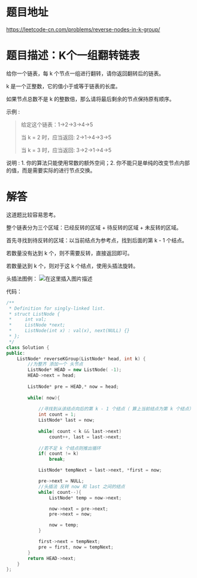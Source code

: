 # 题目地址
https://leetcode-cn.com/problems/reverse-nodes-in-k-group/

# 题目描述：K个一组翻转链表
给你一个链表，每 k 个节点一组进行翻转，请你返回翻转后的链表。

k 是一个正整数，它的值小于或等于链表的长度。

如果节点总数不是 k 的整数倍，那么请将最后剩余的节点保持原有顺序。


示例 :
>给定这个链表：1->2->3->4->5
>
>当 k = 2 时，应当返回: 2->1->4->3->5
>
>当 k = 3 时，应当返回: 3->2->1->4->5

说明 : 1. 你的算法只能使用常数的额外空间；2. 你不能只是单纯的改变节点内部的值，而是需要实际的进行节点交换。



# 解答

这道题比较容易思考。

整个链表分为三个区域：已经反转的区域  + 待反转的区域 + 未反转的区域。

首先寻找到待反转的区域：以当前结点为参考点，找到后面的第 k - 1 个结点。

若数量没有达到 k 个，则不需要反转，直接返回即可。

若数量达到 k 个，则对于这 k 个结点，使用头插法旋转。

头插法图例：
![在这里插入图片描述](https://img-blog.csdnimg.cn/20190911171304444.png?)


代码：
```cpp
/**
 * Definition for singly-linked list.
 * struct ListNode {
 *     int val;
 *     ListNode *next;
 *     ListNode(int x) : val(x), next(NULL) {}
 * };
 */
class Solution {
public:
    ListNode* reverseKGroup(ListNode* head, int k) {
        //为整齐 添加一个 头节点
        ListNode* HEAD = new ListNode( -1);
        HEAD->next = head;
        
        ListNode* pre = HEAD,* now = head;
        
        while( now){
            
            //寻找到从该结点向后的第 k - 1 个结点（ 算上当前结点为第 k 个结点）
            int count = 1;
            ListNode* last = now;
           
            while( count < k && last->next)
                count++, last = last->next;
            
            //若不足 k 个结点则推出循环
            if( count != k)
                break;

            ListNode* tempNext = last->next, *first = now;

            pre->next = NULL;
            //头插法 反转 now 和 last 之间的结点
            while( count--){    
                ListNode* temp = now->next;

                now->next = pre->next;
                pre->next = now;

                now = temp;
            }

            first->next = tempNext;
            pre = first, now = tempNext;
        }
        return HEAD->next;
    }
};
```
